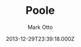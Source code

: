 ---
title: Poole
github: https://github.com/poole/poole
demo: https://demo.getpoole.com/
author: Mark Otto
ssg:
  - Jekyll
cms:
  - No Cms
date: 2013-12-29T23:39:18.000Z
description: The Jekyll Butler. A no frills responsive Jekyll blog theme.
stale: true
---